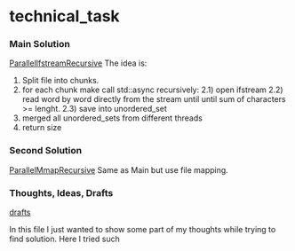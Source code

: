 # technical_task

### Main Solution

[ParallelIfstreamRecursive](https://github.com/tt1m0n/technical_task/blob/main/include/ParallelIfstreamRecursive.hpp)
The idea is:
  1) Split file into chunks.
  2) for each chunk make call std::async recursively:
    2.1) open ifstream
    2.2) read word by word directly from the stream until until sum of characters >= lenght.
    2.3) save into unordered_set
  3) merged all unordered_sets from different threads
  4) return size


### Second Solution
[ParallelMmapRecursive](https://github.com/tt1m0n/technical_task/blob/main/include/ParallelMmapRecursive.hpp)
Same as Main but use file mapping.

### Thoughts, Ideas, Drafts
[drafts](https://github.com/tt1m0n/technical_task/blob/main/include/basic_draft_ideas.hpp)

In this file I just wanted to show some part of my thoughts while trying to find solution. Here I tried such 

